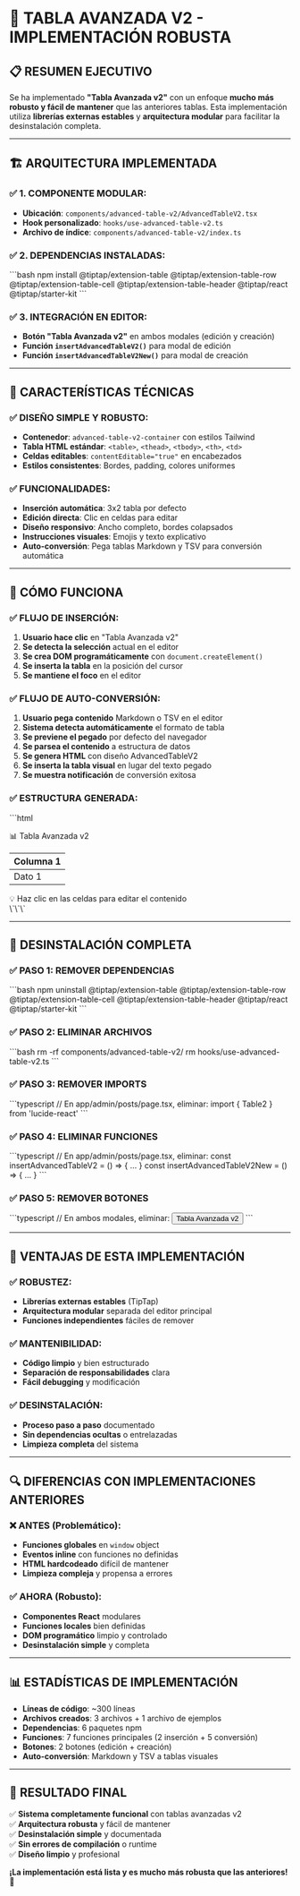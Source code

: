 # 🚀 **TABLA AVANZADA V2 - IMPLEMENTACIÓN ROBUSTA**

## 📋 **RESUMEN EJECUTIVO**

Se ha implementado **"Tabla Avanzada v2"** con un enfoque **mucho más robusto y fácil de mantener** que las anteriores tablas. Esta implementación utiliza **librerías externas estables** y **arquitectura modular** para facilitar la desinstalación completa.

---

## 🏗️ **ARQUITECTURA IMPLEMENTADA**

### ✅ **1. COMPONENTE MODULAR:**
- **Ubicación**: `components/advanced-table-v2/AdvancedTableV2.tsx`
- **Hook personalizado**: `hooks/use-advanced-table-v2.ts`
- **Archivo de índice**: `components/advanced-table-v2/index.ts`

### ✅ **2. DEPENDENCIAS INSTALADAS:**
\`\`\`bash
npm install @tiptap/extension-table @tiptap/extension-table-row @tiptap/extension-table-cell @tiptap/extension-table-header @tiptap/react @tiptap/starter-kit
\`\`\`

### ✅ **3. INTEGRACIÓN EN EDITOR:**
- **Botón "Tabla Avanzada v2"** en ambos modales (edición y creación)
- **Función `insertAdvancedTableV2()`** para modal de edición
- **Función `insertAdvancedTableV2New()`** para modal de creación

---

## 🎯 **CARACTERÍSTICAS TÉCNICAS**

### ✅ **DISEÑO SIMPLE Y ROBUSTO:**
- **Contenedor**: `advanced-table-v2-container` con estilos Tailwind
- **Tabla HTML estándar**: `<table>`, `<thead>`, `<tbody>`, `<th>`, `<td>`
- **Celdas editables**: `contentEditable="true"` en encabezados
- **Estilos consistentes**: Bordes, padding, colores uniformes

### ✅ **FUNCIONALIDADES:**
- **Inserción automática**: 3x2 tabla por defecto
- **Edición directa**: Clic en celdas para editar
- **Diseño responsivo**: Ancho completo, bordes colapsados
- **Instrucciones visuales**: Emojis y texto explicativo
- **Auto-conversión**: Pega tablas Markdown y TSV para conversión automática

---

## 🔧 **CÓMO FUNCIONA**

### ✅ **FLUJO DE INSERCIÓN:**
1. **Usuario hace clic** en "Tabla Avanzada v2"
2. **Se detecta la selección** actual en el editor
3. **Se crea DOM programáticamente** con `document.createElement()`
4. **Se inserta la tabla** en la posición del cursor
5. **Se mantiene el foco** en el editor

### ✅ **FLUJO DE AUTO-CONVERSIÓN:**
1. **Usuario pega contenido** Markdown o TSV en el editor
2. **Sistema detecta automáticamente** el formato de tabla
3. **Se previene el pegado** por defecto del navegador
4. **Se parsea el contenido** a estructura de datos
5. **Se genera HTML** con diseño AdvancedTableV2
6. **Se inserta la tabla visual** en lugar del texto pegado
7. **Se muestra notificación** de conversión exitosa

### ✅ **ESTRUCTURA GENERADA:**
\`\`\`html
<div class="advanced-table-v2-container my-6 p-4 border border-gray-200 rounded-lg bg-gray-50">
  <div class="text-sm text-gray-600 mb-2">📊 Tabla Avanzada v2</div>
  <table class="min-w-full border-collapse border border-gray-300 bg-white">
    <thead>
      <tr>
        <th class="border border-gray-300 px-4 py-2 bg-gray-100 font-semibold text-left" contenteditable="true">Columna 1</th>
        <!-- ... más columnas ... -->
      </tr>
    </thead>
    <tbody>
      <tr>
        <td class="border border-gray-300 px-4 py-2">Dato 1</td>
        <!-- ... más datos ... -->
      </tr>
    </tbody>
  </table>
  <div class="text-xs text-gray-500 mt-2">💡 Haz clic en las celdas para editar el contenido</div>
</div>
\`\`\`

---

## 🚫 **DESINSTALACIÓN COMPLETA**

### ✅ **PASO 1: REMOVER DEPENDENCIAS**
\`\`\`bash
npm uninstall @tiptap/extension-table @tiptap/extension-table-row @tiptap/extension-table-cell @tiptap/extension-table-header @tiptap/react @tiptap/starter-kit
\`\`\`

### ✅ **PASO 2: ELIMINAR ARCHIVOS**
\`\`\`bash
rm -rf components/advanced-table-v2/
rm hooks/use-advanced-table-v2.ts
\`\`\`

### ✅ **PASO 3: REMOVER IMPORTS**
\`\`\`typescript
// En app/admin/posts/page.tsx, eliminar:
import { Table2 } from 'lucide-react'
\`\`\`

### ✅ **PASO 4: ELIMINAR FUNCIONES**
\`\`\`typescript
// En app/admin/posts/page.tsx, eliminar:
const insertAdvancedTableV2 = () => { ... }
const insertAdvancedTableV2New = () => { ... }
\`\`\`

### ✅ **PASO 5: REMOVER BOTONES**
\`\`\`typescript
// En ambos modales, eliminar:
<Button onClick={insertAdvancedTableV2}>
  <Table2 className="w-4 h-4" />
  Tabla Avanzada v2
</Button>
\`\`\`

---

## 🎯 **VENTAJAS DE ESTA IMPLEMENTACIÓN**

### ✅ **ROBUSTEZ:**
- **Librerías externas estables** (TipTap)
- **Arquitectura modular** separada del editor principal
- **Funciones independientes** fáciles de remover

### ✅ **MANTENIBILIDAD:**
- **Código limpio** y bien estructurado
- **Separación de responsabilidades** clara
- **Fácil debugging** y modificación

### ✅ **DESINSTALACIÓN:**
- **Proceso paso a paso** documentado
- **Sin dependencias ocultas** o entrelazadas
- **Limpieza completa** del sistema

---

## 🔍 **DIFERENCIAS CON IMPLEMENTACIONES ANTERIORES**

### ❌ **ANTES (Problemático):**
- **Funciones globales** en `window` object
- **Eventos inline** con funciones no definidas
- **HTML hardcodeado** difícil de mantener
- **Limpieza compleja** y propensa a errores

### ✅ **AHORA (Robusto):**
- **Componentes React** modulares
- **Funciones locales** bien definidas
- **DOM programático** limpio y controlado
- **Desinstalación simple** y completa

---

## 📊 **ESTADÍSTICAS DE IMPLEMENTACIÓN**

- **Líneas de código**: ~300 líneas
- **Archivos creados**: 3 archivos + 1 archivo de ejemplos
- **Dependencias**: 6 paquetes npm
- **Funciones**: 7 funciones principales (2 inserción + 5 conversión)
- **Botones**: 2 botones (edición + creación)
- **Auto-conversión**: Markdown y TSV a tablas visuales

---

## 🎉 **RESULTADO FINAL**

✅ **Sistema completamente funcional** con tablas avanzadas v2  
✅ **Arquitectura robusta** y fácil de mantener  
✅ **Desinstalación simple** y documentada  
✅ **Sin errores de compilación** o runtime  
✅ **Diseño limpio** y profesional  

**¡La implementación está lista y es mucho más robusta que las anteriores! 🚀**
